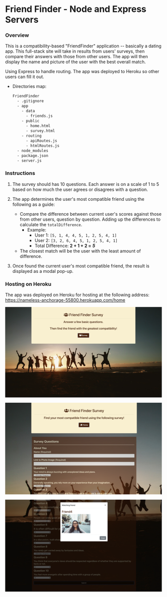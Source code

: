 # Friend Finder - Node and Express Servers

### Overview

This is a compatibility-based "FriendFinder" application -- basically a dating app. This full-stack site will take in results from users' surveys, then compare their answers with those from other users. The app will then display the name and picture of the user with the best overall match.

Using Express to handle routing. The app was deployed to Heroku so other users can fill it out.

- Directories map:

  ```
  FriendFinder
    - .gitignore
    - app
      - data
        - friends.js
      - public
        - home.html
        - survey.html
      - routing
        - apiRoutes.js
        - htmlRoutes.js
    - node_modules
    - package.json
    - server.js
  ```

### Instructions

1. The survey should has 10 questions. Each answer is on a scale of 1 to 5 based on how much the user agrees or disagrees with a question.

2. The app determines the user's most compatible friend using the following as a guide:

   - Compare the difference between current user's scores against those from other users, question by question. Adding up the differences to calculate the `totalDifference`.
     - Example:
       - User 1: `[5, 1, 4, 4, 5, 1, 2, 5, 4, 1]`
       - User 2: `[3, 2, 6, 4, 5, 1, 2, 5, 4, 1]`
       - Total Difference: **2 + 1 + 2 =** **_5_**
   - The closest match will be the user with the least amount of difference.

3. Once found the current user's most compatible friend, the result is displayed as a modal pop-up.

### Hosting on Heroku

The app was deployed on Heroku for hosting at the following address:
https://nameless-anchorage-55800.herokuapp.com/home

![Friend Finder - Home Page](./app/public/images/FriendFinder1.png)

![Friend Finder - Survey Page](./app/public/images/FriendFinder2.png)

![Friend Finder - Results Modal](./app/public/images/FriendFinder3.png)
